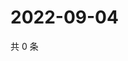 # 2022-09-04

共 0 条

<!-- BEGIN WEIBO -->
<!-- 最后更新时间 Sun Sep 04 2022 17:15:38 GMT+0800 (China Standard Time) -->

<!-- END WEIBO -->
